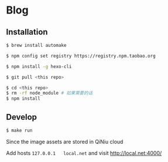 # Blog

## Installation

```sh
$ brew install automake
```

```sh
$ npm config set registry https://registry.npm.taobao.org
```

```sh
$ npm install -g hexo-cli
```

```sh
$ git pull <this repo>
```

```sh
$ cd <this repo>
$ rm -rf node_module # 如果需要的话
$ npm install
```

## Develop

```sh
$ make run
```

Since the image assets are stored in QiNiu cloud

Add hosts `127.0.0.1   local.net` and visit http://local.net:4000/
